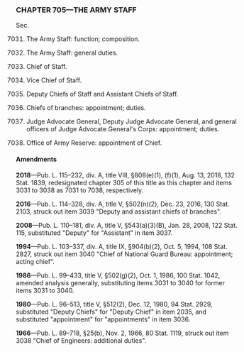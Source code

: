### **CHAPTER 705—THE ARMY STAFF** ###

Sec.

7031. The Army Staff: function; composition.

7032. The Army Staff: general duties.

7033. Chief of Staff.

7034. Vice Chief of Staff.

7035. Deputy Chiefs of Staff and Assistant Chiefs of Staff.

7036. Chiefs of branches: appointment; duties.

7037. Judge Advocate General, Deputy Judge Advocate General, and general officers of Judge Advocate General's Corps: appointment; duties.

7038. Office of Army Reserve: appointment of Chief.

#### Amendments ####

**2018**—Pub. L. 115–232, div. A, title VIII, §808(e)(1), (f)(1), Aug. 13, 2018, 132 Stat. 1839, redesignated chapter 305 of this title as this chapter and items 3031 to 3038 as 7031 to 7038, respectively.

**2016**—Pub. L. 114–328, div. A, title V, §502(n)(2), Dec. 23, 2016, 130 Stat. 2103, struck out item 3039 "Deputy and assistant chiefs of branches".

**2008**—Pub. L. 110–181, div. A, title V, §543(a)(3)(B), Jan. 28, 2008, 122 Stat. 115, substituted "Deputy" for "Assistant" in item 3037.

**1994**—Pub. L. 103–337, div. A, title IX, §904(b)(2), Oct. 5, 1994, 108 Stat. 2827, struck out item 3040 "Chief of National Guard Bureau: appointment; acting chief".

**1986**—Pub. L. 99–433, title V, §502(g)(2), Oct. 1, 1986, 100 Stat. 1042, amended analysis generally, substituting items 3031 to 3040 for former items 3031 to 3040.

**1980**—Pub. L. 96–513, title V, §512(2), Dec. 12, 1980, 94 Stat. 2929, substituted "Deputy Chiefs" for "Deputy Chief" in item 2035, and substituted "appointment" for "appointments" in item 3036.

**1966**—Pub. L. 89–718, §25(b), Nov. 2, 1966, 80 Stat. 1119, struck out item 3038 "Chief of Engineers: additional duties".